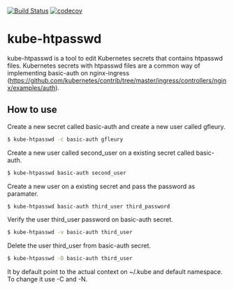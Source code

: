 [![Build Status](https://travis-ci.org/gfleury/kube-htpasswd.svg?branch=master)](https://travis-ci.org/gfleury/kube-htpasswd) [![codecov](https://codecov.io/gh/gfleury/kube-htpasswd/branch/master/graph/badge.svg)](https://codecov.io/gh/gfleury/kube-htpasswd)

# kube-htpasswd

kube-htpasswd is a tool to edit Kubernetes secrets that contains htpasswd files. Kubernetes secrets with htpasswd files are a common way of implementing basic-auth on nginx-ingress (https://github.com/kubernetes/contrib/tree/master/ingress/controllers/nginx/examples/auth).


## How to use

Create a new secret called basic-auth and create a new user called gfleury.

```bash
$ kube-htpasswd -c basic-auth gfleury
```

Create a new user called second_user on a existing secret called basic-auth.
```bash
$ kube-htpasswd basic-auth second_user
```

Create a new user on a existing secret and pass the password as paramater.
```bash
$ kube-htpasswd basic-auth third_user third_password
```

Verify the user third_user password on basic-auth secret.
```bash
$ kube-htpasswd -v basic-auth third_user
```

Delete the user third_user from basic-auth secret.
```bash
$ kube-htpasswd -D basic-auth third_user
```

It by default point to the actual context on ~/.kube and default namespace. To change it use -C and -N.
